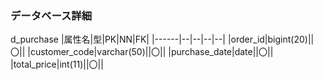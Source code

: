 ### データベース詳細

d_purchase
|属性名|型|PK|NN|FK|
|------|--|--|--|--|
|order_id|bigint(20)||〇||
|customer_code|varchar(50)||〇||
|purchase_date|date||〇||
|total_price|int(11)||〇||

